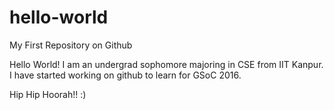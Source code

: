 # hello-world
My First Repository on Github


Hello World! I am an undergrad sophomore majoring in CSE from IIT Kanpur.
I have started working on github to learn for GSoC 2016. 

Hip Hip Hoorah!! :)
